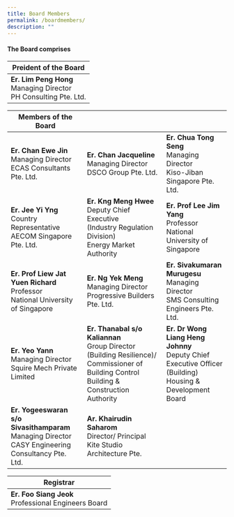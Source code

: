 ```yaml
---
title: Board Members
permalink: /boardmembers/
description: ""
---
```

#### The Board comprises



| Preident of the Board |
| -------- |
|**Er. Lim Peng Hong**<br>Managing Director<br>PH Consulting Pte. Ltd.|



| Members of the Board |  |  |
| -------- | -------- | -------- |
|**Er. Chan Ewe Jin**<br>Managing Director<br>ECAS Consultants Pte. Ltd.| **Er. Chan Jacqueline**<br>Managing Director<br>DSCO Group Pte. Ltd.| **Er. Chua Tong Seng**<br>Managing Director<br>Kiso-Jiban Singapore Pte. Ltd.|
|**Er. Jee Yi Yng**<br>Country Representative<br>AECOM Singapore Pte. Ltd. |**Er. Kng Meng Hwee**<br>Deputy Chief Executive <br>(Industry Regulation Division)<br>Energy Market Authority|**Er. Prof Lee Jim Yang**<br> Professor<br>National University of Singapore|
|**Er. Prof Liew Jat Yuen Richard**<br>Professor<br>National University of Singapore|**Er. Ng Yek Meng**<br>Managing Director<br>Progressive Builders Pte. Ltd.|**Er. Sivakumaran Murugesu**<br>Managing Director<br>SMS Consulting Engineers Pte. Ltd.|
|**Er. Yeo Yann**<br>Managing Director<br>Squire Mech Private Limited|**Er. Thanabal s/o Kaliannan**<br>Group Director (Building Resilience)/ Commissioner of Building Control<br>Building & Construction Authority|**Er. Dr Wong Liang Heng Johnny**<br>Deputy Chief Executive Officer (Building)<br>Housing & Development Board|
|**Er. Yogeeswaran s/o Sivasithamparam**<br>Managing Director<br>CASY Engineering Consultancy Pte. Ltd.|**Ar. Khairudin Saharom**<br>Director/ Principal<br>Kite Studio Architecture Pte.|  |


| Registrar |
| -------- |
|**Er. Foo Siang Jeok**<br>Professional Engineers Board|